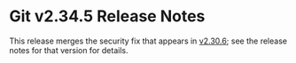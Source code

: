 Git v2.34.5 Release Notes
=========================

This release merges the security fix that appears in [v2.30.6](2.30.6.md); see
the release notes for that version for details.
